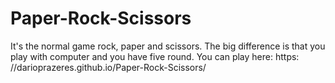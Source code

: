 # Paper-Rock-Scissors 
It's the normal game rock, paper and scissors. 
The big difference is that you play with computer and you have five round. 
You can play here: https:
//darioprazeres.github.io/Paper-Rock-Scissors/

